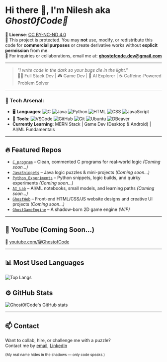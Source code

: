 # Hi there 👋, I'm Nilesh aka *Ghost0fCode👻*

📜 **License**: [CC BY-NC-ND 4.0](https://creativecommons.org/licenses/by-nc-nd/4.0/)  
🚫 This project is protected. You may **not** use, modify, or redistribute this code for **commercial purposes** or create derivative works without **explicit permission** from me.  
💼 For inquiries or collaborations, email me at: **ghostofcode.dev@gmail.com**

---

> _"I write code in the dark so your bugs die in the light."_  
> 🧑‍💻 Full Stack Dev | 🎮 Game Dev | 🤖 AI Explorer | ☕ Caffeine-Powered Problem Solver

---

### 🧠 Tech Arsenal:
- 🖥️ **Languages**: ![C](https://img.shields.io/badge/-C-00599C?style=flat&logo=c) ![Java](https://img.shields.io/badge/-Java-007396?style=flat&logo=java) ![Python](https://img.shields.io/badge/-Python-3776AB?style=flat&logo=python) ![HTML](https://img.shields.io/badge/HTML5-E34F26?style=flat&logo=html5&logoColor=white)
![CSS](https://img.shields.io/badge/CSS3-1572B6?style=flat&logo=css3&logoColor=white) ![JavaScript](https://img.shields.io/badge/-JavaScript-F7DF1E?style=flat&logo=javascript)
- 🧰 **Tools**: ![VSCode](https://img.shields.io/badge/-VSCode-007ACC?style=flat&logo=visual-studio-code) ![GitHub](https://img.shields.io/badge/GitHub-100000?style=flat&logo=github&logoColor=white) ![Git](https://img.shields.io/badge/-Git-F05032?style=flat&logo=git) ![Ubuntu](https://img.shields.io/badge/-Ubuntu-E95420?style=flat&logo=ubuntu) ![DBeaver](https://img.shields.io/badge/-DBeaver-372923?style=flat&logo=data)
- **Currently Learning**: MERN Stack | Game Dev (Desktop & Android) | AI/ML Fundamentals

---

## 🔥 Featured Repos

- [`C_program`](#) – Clean, commented C programs for real-world logic *(Coming soon...)*
- [`JavaSnippets`](#) – Java logic puzzles & mini-projects *(Coming soon...)*
- [`Python_Experiments`](#) – Python snippets, logic builds, and quirky experiments *(Coming soon...)*
- [`AI_Lab`](#) – AI/ML notebooks, small models, and learning paths *(Coming soon...)*
- [`GhostWeb`](#) – Front-end HTML/CSS/JS website designs and creative UI projects *(Coming soon...)*
- [`GhostGameEngine`](#) – A shadow-born 2D game engine *(WIP)*

---

## 🎥 YouTube (Coming Soon...)
🔗 [youtube.com/@GhostofCode](#)

---

## 📊 Most Used Languages
![Top Langs](https://github-readme-stats.vercel.app/api/top-langs/?username=Ghost0fCode&layout=compact&theme=tokyonight&langs_count=8)

## ⚙️ GitHub Stats
![Ghost0fCode's GitHub stats](https://github-readme-stats.vercel.app/api?username=Ghost0fCode&show_icons=true&theme=tokyonight)

---

## 📫 Contact
Want to collab, hire, or challenge me with a puzzle?  
Contact me by [email](ghostofcode.dev@gmail.com), [LinkedIn](https://www.linkedin.com/in/ghost0fcode/)

<sub>(My real name hides in the shadows — only code speaks.)</sub>
